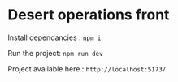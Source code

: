 # Desert operations front

Install dependancies :
`npm i `

Run the project:
`npm run dev`

Project available here :
`http://localhost:5173/`
